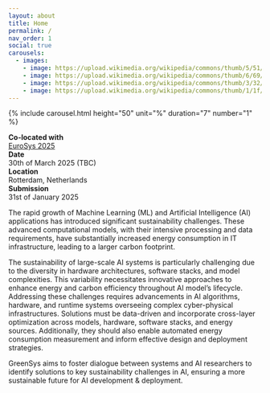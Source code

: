 ```yaml
---
layout: about
title: Home
permalink: /
nav_order: 1
social: true
carousels:
  - images: 
    - image: https://upload.wikimedia.org/wikipedia/commons/thumb/5/51/Oude_Haven_%28Rotterdam%29_2011.jpg/1024px-Oude_Haven_%28Rotterdam%29_2011.jpg?20110930163625
    - image: https://upload.wikimedia.org/wikipedia/commons/thumb/6/69/RotterdamMaasNederland.jpg/1024px-RotterdamMaasNederland.jpg?20091003151625
    - image: https://upload.wikimedia.org/wikipedia/commons/thumb/3/32/01_Rotterdam_-_Euromast.jpg/1024px-01_Rotterdam_-_Euromast.jpg?2017021518262
    - image: https://upload.wikimedia.org/wikipedia/commons/thumb/1/1f/Rotterdam%2C_The_Netherlands_%2815253271799%29.jpg/1024px-Rotterdam%2C_The_Netherlands_%2815253271799%29.jpg?20171024025652
---
```


{% include carousel.html height="50" unit="%" duration="7" number="1" %}

<div class="container-fluid text-center my-5">
    <div class="row mb-2 align-items-center">
        <div class="col">
            <i class="fa-solid fa-people-roof fa-2xl" style="color: #5EBC67;"></i>
        </div>
        <div class="col">
            <i class="fa-regular fa-calendar-days fa-2xl" style="color: #5EBC67;"></i>
        </div>
        <div class="col">
            <i class="fa-solid fa-map-location-dot fa-2xl" style="color: #5EBC67;"></i>
        </div>
        <div class="col">
            <i class="fa-solid fa-hourglass-half fa-2xl" style="color: #5EBC67;"></i>
        </div>
    </div>
    <div class="row align-items-center">
        <div class="col">
            <strong>Co-located with</strong> <br> <a href="https://2025.eurosys.org">EuroSys 2025</a>
        </div>
        <div class="col">
            <strong>Date</strong> <br> 30th of March 2025 (TBC)
        </div>
        <div class="col">
            <strong>Location</strong> <br> Rotterdam, Netherlands
        </div>
        <div class="col">
            <strong>Submission</strong> <br> 31st of January 2025
        </div>
    </div>
</div>

The rapid growth of Machine Learning (ML) and Artificial Intelligence (AI) applications has introduced significant sustainability challenges. These advanced computational models, with their intensive processing and data requirements, have substantially increased energy consumption in IT infrastructure, leading to a larger carbon footprint.

The sustainability of large-scale AI systems is particularly challenging due to the diversity in hardware architectures, software stacks, and model complexities. This variability necessitates innovative approaches to enhance energy and carbon efficiency throughout AI model’s lifecycle. Addressing these challenges requires advancements in AI algorithms, hardware, and runtime systems overseeing complex cyber-physical infrastructures. Solutions must be data-driven and incorporate cross-layer optimization across models, hardware, software stacks, and energy sources. Additionally, they should also enable automated energy consumption measurement and inform effective design and deployment strategies. 

GreenSys aims to foster dialogue between systems and AI researchers to identify solutions to key sustainability challenges in AI, ensuring a more sustainable future for AI development & deployment.
